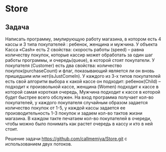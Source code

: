 # Store

## Задача
Написать программу, эмулирующую работу магазина, в котором есть 4 кассы и 3 типа покупателей : 
ребенок, женщина и мужчина. У объекта Касса «Cash» есть 2 свойства: скорость работы (speed) – 
равна количеству покупок, которые кассир может обработать за один шаг работы программы, и очередь(queue), 
в которой стоят покупатели. У покупателя (Customer) есть два свойства: количество покупок(purchaseCount) 
и флаг, показывающий является ли он вновь пришедшим или нет(isJustComeIn). У каждого из 3-х типов 
покупателей есть свой алгоритм выбора к какой кассе он подходит: ребенок(Child) – подходит к 
произвольной кассе, женщина (Women) подходит к кассе в которой самая короткая очередь, Мужчина 
подходит к кассе в которой будет быстрее всего обслужен.  На вход программа получает кол-во 
покупателей, у каждого покупателя случайным образом задается количество покупок от 1-5, у каждой 
кассы задается ее производительность 1-3 покупок и задаем кол-во тактов жизни магазина. В каждом 
такте печатаем кол-во покупателей в очереди, чтобы можно было понимать как растет очередь в кассу 
и кто в ней стоит.

Решение задачи https://github.com/callmemiya/Store.git с использованием двух потоков.
